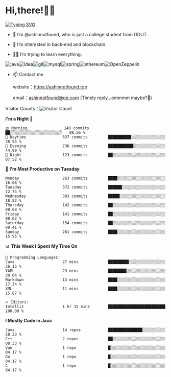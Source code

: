 # Hi,there!👨‍🔧
[![Typing SVG](https://readme-typing-svg.herokuapp.com?font=Fira+Code&pause=1000&width=435&lines=Welcome%2C+this+is+ashinnotfound%F0%9F%98%81+)](https://git.io/typing-svg)

- 👋 I’m @ashinnotfound, who is just a college student from GDUT.

- 👀 I’m interested in back-end and blockchain.

- 👨‍🔧 I’m trying to learn everything.

![java](https://img.shields.io/badge/Java-ED8B00?style=for-the-badge&logo=openjdk&logoColor=white)![idea](https://img.shields.io/badge/IntelliJ_IDEA-000000.svg?style=for-the-badge&logo=intellij-idea&logoColor=white
)![git](https://img.shields.io/badge/GIT-E44C30?style=for-the-badge&logo=git&logoColor=white
)![mysql](https://img.shields.io/badge/MySQL-005C84?style=for-the-badge&logo=mysql&logoColor=white)![spring](https://img.shields.io/badge/Spring-6DB33F?style=for-the-badge&logo=spring&logoColor=white)![ethereum](https://img.shields.io/badge/Ethereum-3C3C3D?style=for-the-badge&logo=Ethereum&logoColor=white)![OpenZeppelin](https://img.shields.io/badge/OpenZeppelin-4E5EE4?logo=openzeppelin&logoColor=fff&style=for-the-badge)


- 📫 Contact me
    
    website：https://ashinnotfound.top
    
    email：ashinnotfound@qq.com (Timely reply...emmmm maybe?🤪)

​Visitor Counts：![Visitor Count](https://profile-counter.glitch.me/ashinnotfound/count.svg)

<!--START_SECTION:waka-->
**I'm a Night 🦉** 

```text
🌞 Morning                140 commits         ██░░░░░░░░░░░░░░░░░░░░░░░   08.56 % 
🌆 Daytime                637 commits         ██████████░░░░░░░░░░░░░░░   38.94 % 
🌃 Evening                736 commits         ███████████░░░░░░░░░░░░░░   44.99 % 
🌙 Night                  123 commits         ██░░░░░░░░░░░░░░░░░░░░░░░   07.52 % 
```
📅 **I'm Most Productive on Tuesday** 

```text
Monday                   263 commits         ████░░░░░░░░░░░░░░░░░░░░░   16.08 % 
Tuesday                  372 commits         ██████░░░░░░░░░░░░░░░░░░░   22.74 % 
Wednesday                303 commits         █████░░░░░░░░░░░░░░░░░░░░   18.52 % 
Thursday                 142 commits         ██░░░░░░░░░░░░░░░░░░░░░░░   08.68 % 
Friday                   141 commits         ██░░░░░░░░░░░░░░░░░░░░░░░   08.62 % 
Saturday                 154 commits         ██░░░░░░░░░░░░░░░░░░░░░░░   09.41 % 
Sunday                   261 commits         ████░░░░░░░░░░░░░░░░░░░░░   15.95 % 
```


📊 **This Week I Spent My Time On** 

```text
💬 Programming Languages: 
Java                     27 mins             █████████░░░░░░░░░░░░░░░░   36.15 % 
YAML                     23 mins             ████████░░░░░░░░░░░░░░░░░   30.64 % 
Markdown                 13 mins             ████░░░░░░░░░░░░░░░░░░░░░   17.34 % 
XML                      11 mins             ████░░░░░░░░░░░░░░░░░░░░░   15.87 % 

🔥 Editors: 
IntelliJ                 1 hr 15 mins        █████████████████████████   100.00 % 
```

**I Mostly Code in Java** 

```text
Java                     14 repos            ███████████████░░░░░░░░░░   58.33 % 
C++                      2 repos             ██░░░░░░░░░░░░░░░░░░░░░░░   08.33 % 
Vue                      1 repo              █░░░░░░░░░░░░░░░░░░░░░░░░   04.17 % 
Go                       1 repo              █░░░░░░░░░░░░░░░░░░░░░░░░   04.17 % 
C                        1 repo              █░░░░░░░░░░░░░░░░░░░░░░░░   04.17 % 
```




<!--END_SECTION:waka-->
